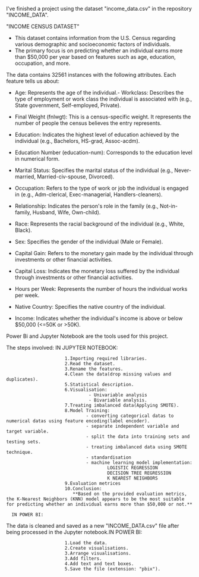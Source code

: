 I've finished a project using the dataset "income_data.csv" in the repository "INCOME_DATA".

"INCOME CENSUS DATASET"
  - This dataset contains information from the U.S. Census regarding various demographic and socioeconomic factors of individuals.
  - The primary focus is on predicting whether an individual earns more than $50,000 per year based on features such as age, education, occupation, and more.

The data contains 32561 instances with the following attributes. Each feature tells us about:
  - Age: Represents the age of the individual.- Workclass: Describes the type of employment or work class the individual is associated with (e.g., State government, Self-employed, Private).
  - Final Weight (fnlwgt): This is a census-specific weight. It represents the number of people the census believes the entry represents.
  - Education: Indicates the highest level of education achieved by the individual (e.g., Bachelors, HS-grad, Assoc-acdm).
  
  - Education Number (education-num): Corresponds to the education level in numerical form.
  - Marital Status: Specifies the marital status of the individual (e.g., Never-married, Married-civ-spouse, Divorced).
  - Occupation: Refers to the type of work or job the individual is engaged in (e.g., Adm-clerical, Exec-managerial, Handlers-cleaners).
  - Relationship: Indicates the person's role in the family (e.g., Not-in-family, Husband, Wife, Own-child).
  - Race: Represents the racial background of the individual (e.g., White, Black).
  - Sex: Specifies the gender of the individual (Male or Female).
  - Capital Gain: Refers to the monetary gain made by the individual through investments or other financial activities.
  - Capital Loss: Indicates the monetary loss suffered by the individual through investments or other financial activities.
  - Hours per Week: Represents the number of hours the individual works per week.
  - Native Country: Specifies the native country of the individual.
  - Income: Indicates whether the individual's income is above or below $50,000 (<=50K or >50K).

Power Bi and Jupyter Notebook are the tools used for this project.

The steps involved:
      IN JUPYTER NOTEBOOK:
      
                          1.Importing required libraries.
                          2.Read the dataset.
                          3.Rename the features.
                          4.Clean the data(drop missing values and duplicates).
                          5.Statistical description.
                          6.Visualisation:
                                   - Univariable analysis
                                   - Bivariable analysis.
                          7.Treating imbalanced data(Applying SMOTE).
                          8.Model Training:
                                  - converting categorical datas to numerical datas using feature encoding(label encoder).
                                  - separate independent variable and target variable.
                                  - split the data into training sets and testing sets.
                                  - treating imbalanced data using SMOTE technique.
                                  - standardisation
                                  - machine learning model implementation: 
                                          LOGISTIC REGRESSION
                                          DECISION TREE REGRESSION
                                          K NEAREST NEIGHBORS 
                          9.Evaluation metrices
                          10.Conclusion:
                             **Based on the provided evaluation metrics, the K-Nearest Neighbors (KNN) model appears to be the most suitable for predicting whether an individual earns more than $50,000 or not.**
      
      IN POWER BI: 
The data is cleaned and saved as a new "INCOME_DATA.csv" file after being processed in the Jupyter notebook.IN POWER BI:

                          1.Load the data.
                          2.Create visualisations.
                          3.Arrange visualisations.
                          3.Add filters.
                          4.Add text and text boxes.
                          5.Save the file (extension: "pbix").
